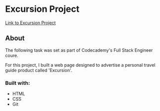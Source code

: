 # Excursion Project

[Link to Excursion Project](https://oliviahill9.github.io/excursion/)

## About

The following task was set as part of Codecademy's Full Stack Engineer coure. 

For this project, I built a web page designed to advertise a personal travel guide product called 'Excursion'. 

### Built with:
* HTML
* CSS
* Git
